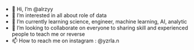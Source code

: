 - 👋 Hi, I’m @alrzyy
- 👀 I’m interested in all about role of data
- 🌱 I’m currently learning science, engineer, machine learning, AI, analytic
- 💞️ I’m looking to collaborate on everyone to sharing skill and experienced people to teach me or reverse
- 📫 How to reach me on instagram : @yzrla.n

<!---
alrzyy/alrzyy is a ✨ special ✨ repository because its `README.md` (this file) appears on your GitHub profile.
You can click the Preview link to take a look at your changes.
--->
